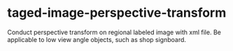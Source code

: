 # taged-image-perspective-transform
Conduct perspective transform on regional labeled image with xml file. Be applicable to low view angle objects, such as shop signboard. 
